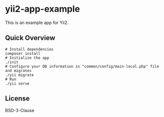# yii2-app-example

This is an example app for Yii2.

## Quick Overview

```
# Install dependencies
composer install
# Initialize the app
./init
# Configure your DB information in "common/config/main-local.php" file and migrates
./yii migrate
# Run
./yii serve
```

## License

BSD-3-Clause
